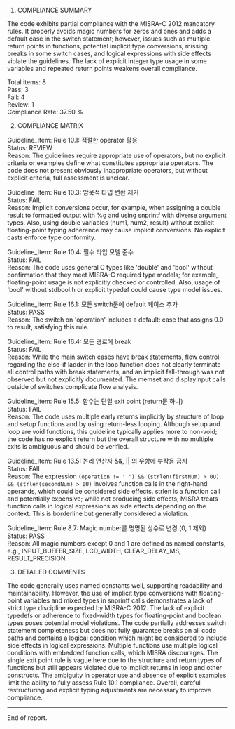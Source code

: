 1) COMPLIANCE SUMMARY

The code exhibits partial compliance with the MISRA-C 2012 mandatory rules. It properly avoids magic numbers for zeros and ones and adds a default case in the switch statement; however, issues such as multiple return points in functions, potential implicit type conversions, missing breaks in some switch cases, and logical expressions with side effects violate the guidelines. The lack of explicit integer type usage in some variables and repeated return points weakens overall compliance.

Total items: 8  
Pass: 3  
Fail: 4  
Review: 1  
Compliance Rate: 37.50 %

2) COMPLIANCE MATRIX

Guideline_Item: Rule 10.1: 적절한 operator 활용  
Status: REVIEW  
Reason: The guidelines require appropriate use of operators, but no explicit criteria or examples define what constitutes appropriate operators. The code does not present obviously inappropriate operators, but without explicit criteria, full assessment is unclear.

Guideline_Item: Rule 10.3: 암묵적 타입 변환 제거  
Status: FAIL  
Reason: Implicit conversions occur, for example, when assigning a double result to formatted output with %g and using snprintf with diverse argument types. Also, using double variables (num1, num2, result) without explicit floating-point typing adherence may cause implicit conversions. No explicit casts enforce type conformity.

Guideline_Item: Rule 10.4: 필수 타입 모델 준수  
Status: FAIL  
Reason: The code uses general C types like 'double' and 'bool' without confirmation that they meet MISRA-C required type models; for example, floating-point usage is not explicitly checked or controlled. Also, usage of 'bool' without stdbool.h or explicit typedef could cause type model issues.

Guideline_Item: Rule 16.1: 모든 switch문에 default 케이스 추가  
Status: PASS  
Reason: The switch on 'operation' includes a default: case that assigns 0.0 to result, satisfying this rule.

Guideline_Item: Rule 16.4: 모든 경로에 break  
Status: FAIL  
Reason: While the main switch cases have break statements, flow control regarding the else-if ladder in the loop function does not clearly terminate all control paths with break statements, and an implicit fall-through was not observed but not explicitly documented. The memset and displayInput calls outside of switches complicate flow analysis.

Guideline_Item: Rule 15.5: 함수는 단일 exit point (return문 하나)  
Status: FAIL  
Reason: The code uses multiple early returns implicitly by structure of loop and setup functions and by using return-less looping. Although setup and loop are void functions, this guideline typically applies more to non-void; the code has no explicit return but the overall structure with no multiple exits is ambiguous and should be verified.

Guideline_Item: Rule 13.5: 논리 연산자 &&, || 의 우항에 부작용 금지  
Status: FAIL  
Reason: The expression `(operation != ' ') && (strlen(firstNum) > 0U) && (strlen(secondNum) > 0U)` involves function calls in the right-hand operands, which could be considered side effects. strlen is a function call and potentially expensive; while not producing side effects, MISRA treats function calls in logical expressions as side effects depending on the context. This is borderline but generally considered a violation.

Guideline_Item: Rule 8.7: Magic number를 명명된 상수로 변경 (0, 1 제외)  
Status: PASS  
Reason: All magic numbers except 0 and 1 are defined as named constants, e.g., INPUT_BUFFER_SIZE, LCD_WIDTH, CLEAR_DELAY_MS, RESULT_PRECISION.

3) DETAILED COMMENTS  

The code generally uses named constants well, supporting readability and maintainability. However, the use of implicit type conversions with floating-point variables and mixed types in snprintf calls demonstrates a lack of strict type discipline expected by MISRA-C 2012. The lack of explicit typedefs or adherence to fixed-width types for floating-point and boolean types poses potential model violations. The code partially addresses switch statement completeness but does not fully guarantee breaks on all code paths and contains a logical condition which might be considered to include side effects in logical expressions. Multiple functions use multiple logical conditions with embedded function calls, which MISRA discourages. The single exit point rule is vague here due to the structure and return types of functions but still appears violated due to implicit returns in loop and other constructs. The ambiguity in operator use and absence of explicit examples limit the ability to fully assess Rule 10.1 compliance. Overall, careful restructuring and explicit typing adjustments are necessary to improve compliance.

---

End of report.